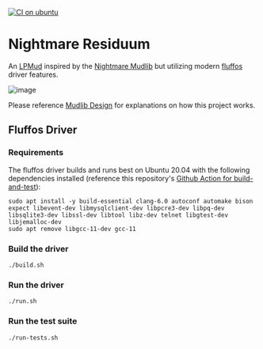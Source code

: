 [![CI on ubuntu](https://github.com/michaelprograms/nightmare-residuum/actions/workflows/ci.yml/badge.svg)](https://github.com/michaelprograms/nightmare-residuum/actions/workflows/ci.yml)

# Nightmare Residuum

An [LPMud](https://en.wikipedia.org/wiki/LPMud) inspired by the [Nightmare Mudlib](https://github.com/fluffos/nightmare3) but utilizing modern [fluffos](https://github.com/fluffos/fluffos) driver features.

![image](https://user-images.githubusercontent.com/1260602/154584393-1808f4f3-ceaa-427a-be09-49e70ab62160.png)


Please reference [Mudlib Design](DESIGN.md) for explanations on how this project works.

## Fluffos Driver

### Requirements

The fluffos driver builds and runs best on Ubuntu 20.04 with the following dependencies installed (reference this repository's [Github Action for build-and-test](.github/workflows/ci.yml)):

```
sudo apt install -y build-essential clang-6.0 autoconf automake bison expect libevent-dev libmysqlclient-dev libpcre3-dev libpq-dev libsqlite3-dev libssl-dev libtool libz-dev telnet libgtest-dev libjemalloc-dev
sudo apt remove libgcc-11-dev gcc-11
```

### Build the driver
```
./build.sh
```

### Run the driver
```
./run.sh
```

### Run the test suite
```
./run-tests.sh
```
